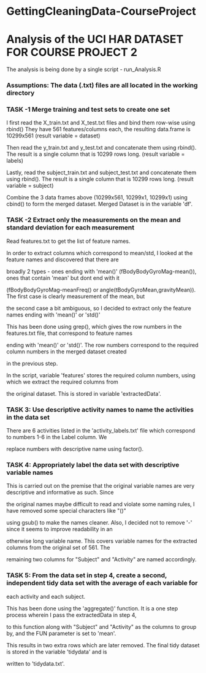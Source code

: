 GettingCleaningData-CourseProject
=================================
Analysis of the UCI HAR DATASET FOR COURSE PROJECT 2
=========================

The analysis is being done by a single script - run_Analysis.R

### Assumptions: The data (.txt) files are all located in the working directory

### TASK -1 Merge training and test sets to create one set

I first read the X_train.txt and X_test.txt files and bind them row-wise using rbind()
They have 561 features/columns each, the resulting data.frame is 10299x561 (result variable = dataset)

Then read the y_train.txt and y_test.txt and concatenate them using rbind(). The result is a single column
that is 10299 rows long. (result variable = labels)

Lastly, read the subject_train.txt and subject_test.txt and concatenate them using rbind(). The result is a single column
that is 10299 rows long. (result variable = subject)

Combine the 3 data frames above (10299x561, 10299x1, 10299x1) using cbind() to form the merged dataset. 
Merged Dataset is in the variable 'df'.


### TASK -2 Extract only the measurements on the mean and standard deviation for each measurement
Read features.txt to get the list of feature names.

In order to extract columns which correspond to mean/std, I looked at the feature names and discovered that there are 

broadly 2 types - ones ending with 'mean()' (fBodyBodyGyroMag-mean()), ones that contain 'mean' but dont end with it

(fBodyBodyGyroMag-meanFreq()
 or angle(tBodyGyroMean,gravityMean)). The first case is clearly measurement of the mean, but 

the second case a bit ambiguous, so I decided to extract only the feature names ending with 'mean()' or 'std()'

This has been done using grep(), which gives the row numbers in the features.txt file, that correspond to feature names 

ending with 'mean()' or 'std()'. The row numbers correspond to the required column numbers in the merged dataset created 

in the previous step.

In the script, variable 'features' stores the required column numbers, using which we extract the required columns from 

the original dataset. This is stored in variable 'extractedData'.

### TASK 3: Use descriptive activity names to name the activities in the data set

There are 6 activities listed in the 'activity_labels.txt' file which correspond to numbers 1-6 in the Label column. We 

replace numbers with descriptive name using factor().

### TASK 4: Appropriately label the data set with descriptive variable names

This is carried out on the premise that the original variable names are very descriptive and informative as such. Since 

the original names maybe difficult to read and violate some naming rules, I have removed some special characters like "()" 

using gsub() to make the names cleaner. Also, I decided not to remove '-' since it seems to improve readability in an 

otherwise long variable name. This covers variable names for the extracted columns from the original set of 561. The 

remaining two columns for "Subject" and "Activity" are named accordingly.

### TASK 5: From the data set in step 4, create a second, independent tidy data set with the average of each variable for 

each activity and each subject.

This has been done using the 'aggregate()' function. It is a one step process wherein I pass the extractedData in step 4, 

to this function along with "Subject" and "Activity" as the columns to group by, and the FUN parameter is set to 'mean'. 

This results in two extra rows which are later removed. The final tidy dataset is stored in the variable 'tidydata' and is 

written to 'tidydata.txt'.

